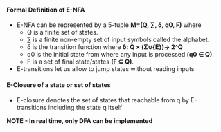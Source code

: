 #### Formal Definition of E-NFA
* E-NFA can be represented by a 5-tuple **M=(Q, ∑, δ, q0, F)** where
	* Q is a finite set of states.
	* ∑ is a finite non-empty set of input symbols called the alphabet.
	* δ is the transition function where **δ: Q × (Σ∪{E})→ 2^Q** 
	* q0 is the initial state from where any input is processed **(q0 ∈ Q)**.
	* F is a set of final state/states **(F ⊆ Q)**.
* E-transitions let us allow to jump states without reading inputs
#### E-Closure of a state or set of states
* E-closure denotes the set of states that reachable from q by E-transitions including the state q itself

**NOTE - In real time, only DFA can be implemented**